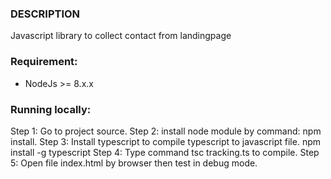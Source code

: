 ### DESCRIPTION
Javascript library to collect contact from landingpage

### Requirement:
  - NodeJs >= 8.x.x

### Running locally:
  Step 1: Go to project source.
  Step 2: install node module by command: npm install.
  Step 3: Install typescript to compile typescript to javascript file. npm install -g typescript
  Step 4: Type command tsc tracking.ts to compile.
  Step 5: Open file index.html by browser then test in debug mode.
